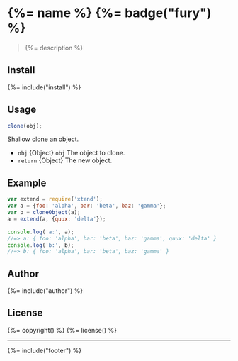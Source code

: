 # {%= name %} {%= badge("fury") %}

> {%= description %}

## Install
{%= include("install") %}

## Usage

```js
clone(obj);
```

Shallow clone an object.

* `obj` {Object} `obj` The object to clone.
* `return` {Object} The new object.

## Example

```js
var extend = require('xtend');
var a = {foo: 'alpha', bar: 'beta', baz: 'gamma'};
var b = cloneObject(a);
a = extend(a, {quux: 'delta'});

console.log('a:', a);
//=> a: { foo: 'alpha', bar: 'beta', baz: 'gamma', quux: 'delta' }
console.log('b:', b);
//=> b: { foo: 'alpha', bar: 'beta', baz: 'gamma' }
```

## Author
{%= include("author") %}

## License
{%= copyright() %}
{%= license() %}

***

{%= include("footer") %}